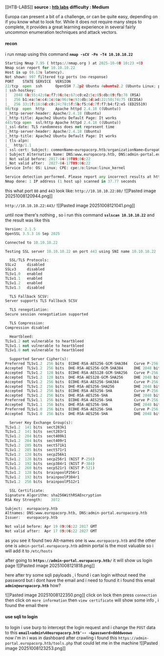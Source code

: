 [[HTB-LABS]]
**source : [htb labs](https://app.hackthebox.com/machines/Europa)**
**difficulty : Medium**

Europa can present a bit of a challenge, or can be quite easy, depending on if you know what to look for. While it does not require many steps to complete, it provides a great learning experience in several fairly uncommon enumeration techniques and attack vectors.

#### recon
i run nmap using this command **`nmap -sCV -Pn -T4 10.10.10.22`**
```python
Starting Nmap 7.95 ( https://nmap.org ) at 2025-10-08 10:23 +03
Nmap scan report for 10.10.10.22
Host is up (0.13s latency).
Not shown: 997 filtered tcp ports (no-response)
PORT    STATE SERVICE  VERSION
22/tcp  open  ssh      OpenSSH 7.2p2 Ubuntu 4ubuntu2.2 (Ubuntu Linux; protocol 2.0)
| ssh-hostkey: 
|   2048 6b:55:42:0a:f7:06:8c:67:c0:e2:5c:05:db:09:fb:78 (RSA)
|   256 b1:ea:5e:c4:1c:0a:96:9e:93:db:1d:ad:22:50:74:75 (ECDSA)
|_  256 33:1f:16:8d:c0:24:78:5f:5b:f5:6d:7f:f7:b4:f2:e5 (ED25519)
80/tcp  open  http     Apache httpd 2.4.18 ((Ubuntu))
|_http-server-header: Apache/2.4.18 (Ubuntu)
|_http-title: Apache2 Ubuntu Default Page: It works
443/tcp open  ssl/http Apache httpd 2.4.18 ((Ubuntu))
|_ssl-date: TLS randomness does not represent time
|_http-server-header: Apache/2.4.18 (Ubuntu)
|_http-title: Apache2 Ubuntu Default Page: It works
| tls-alpn: 
|_  http/1.1
| ssl-cert: Subject: commonName=europacorp.htb/organizationName=EuropaCorp Ltd./stateOrProvinceName=Attica/countryName=GR
| Subject Alternative Name: DNS:www.europacorp.htb, DNS:admin-portal.europacorp.htb
| Not valid before: 2017-04-19T09:06:22
|_Not valid after:  2027-04-17T09:06:22
Service Info: OS: Linux; CPE: cpe:/o:linux:linux_kernel

Service detection performed. Please report any incorrect results at https://nmap.org/submit/ .
Nmap done: 1 IP address (1 host up) scanned in 37.77 seconds

```

this what port `80` and `443` look like:
`http://10.10.10.22:80/`
![[Pasted image 20251008120944.png]]

`http://10.10.10.22:443/`
![[Pasted image 20251008121041.png]]

until now there's nothing , so i run this command **`sslscan 10.10.10.22`**
and the result was like this
```python
Version: 2.1.5
OpenSSL 3.5.3 16 Sep 2025

Connected to 10.10.10.22

Testing SSL server 10.10.10.22 on port 443 using SNI name 10.10.10.22

  SSL/TLS Protocols:
SSLv2     disabled
SSLv3     disabled
TLSv1.0   enabled
TLSv1.1   enabled
TLSv1.2   enabled
TLSv1.3   disabled

  TLS Fallback SCSV:
Server supports TLS Fallback SCSV

  TLS renegotiation:
Secure session renegotiation supported

  TLS Compression:
Compression disabled

  Heartbleed:
TLSv1.2 not vulnerable to heartbleed
TLSv1.1 not vulnerable to heartbleed
TLSv1.0 not vulnerable to heartbleed

  Supported Server Cipher(s):
Preferred TLSv1.2  256 bits  ECDHE-RSA-AES256-GCM-SHA384   Curve P-256 DHE 256
Accepted  TLSv1.2  256 bits  DHE-RSA-AES256-GCM-SHA384     DHE 2048 bits
Accepted  TLSv1.2  128 bits  ECDHE-RSA-AES128-GCM-SHA256   Curve P-256 DHE 256
Accepted  TLSv1.2  128 bits  DHE-RSA-AES128-GCM-SHA256     DHE 2048 bits
Accepted  TLSv1.2  256 bits  ECDHE-RSA-AES256-SHA384       Curve P-256 DHE 256
Accepted  TLSv1.2  256 bits  DHE-RSA-AES256-SHA256         DHE 2048 bits
Accepted  TLSv1.2  256 bits  ECDHE-RSA-AES256-SHA          Curve P-256 DHE 256
Accepted  TLSv1.2  256 bits  DHE-RSA-AES256-SHA            DHE 2048 bits
Preferred TLSv1.1  256 bits  ECDHE-RSA-AES256-SHA          Curve P-256 DHE 256
Accepted  TLSv1.1  256 bits  DHE-RSA-AES256-SHA            DHE 2048 bits
Preferred TLSv1.0  256 bits  ECDHE-RSA-AES256-SHA          Curve P-256 DHE 256
Accepted  TLSv1.0  256 bits  DHE-RSA-AES256-SHA            DHE 2048 bits

  Server Key Exchange Group(s):
TLSv1.2  141 bits  sect283k1
TLSv1.2  141 bits  sect283r1
TLSv1.2  204 bits  sect409k1
TLSv1.2  204 bits  sect409r1
TLSv1.2  285 bits  sect571k1
TLSv1.2  285 bits  sect571r1
TLSv1.2  128 bits  secp256k1
TLSv1.2  128 bits  secp256r1 (NIST P-256)
TLSv1.2  192 bits  secp384r1 (NIST P-384)
TLSv1.2  260 bits  secp521r1 (NIST P-521)
TLSv1.2  128 bits  brainpoolP256r1
TLSv1.2  192 bits  brainpoolP384r1
TLSv1.2  256 bits  brainpoolP512r1

  SSL Certificate:
Signature Algorithm: sha256WithRSAEncryption
RSA Key Strength:    3072

Subject:  europacorp.htb
Altnames: DNS:www.europacorp.htb, DNS:admin-portal.europacorp.htb
Issuer:   europacorp.htb

Not valid before: Apr 19 09:06:22 2017 GMT
Not valid after:  Apr 17 09:06:22 2027 GMT

```

as you see it found two Alt-names one is `www.europacorp.htb` and the other one is 
`admin-portal.europacorp.htb` admin portal is the most valuable so i will add it to `/etc/hosts`

after going to **`https://admin-portal.europacorp.htb/`** it will show us login page 
![[Pasted image 20251008121818.png]]

here after try some sqli payloads , i found i can login without need the password but i dont have the email and i need to found it 
i found this email **`admin@europacorp.htb`**
how?

![[Pasted image 20251008122350.png]]
click on lock then press `connection` 
then click on `more information`
then `view certificate`
will show some info , i found the email there

#### use sqli to login
to login i use burp to intercept the login request and i change the `POST` data to this 
**`email=admin%40europacorp.htb'-- -&password=ddddwoowo`**  
now i'm in
i was in dashboard after crawling i found this `https://admin-portal.europacorp.htb/tools.php` that could let me in the machine 
![[Pasted image 20251008123253.png]]


